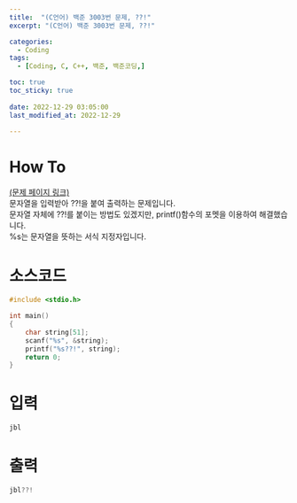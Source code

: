 ```yaml
---
title:  "(C언어) 백준 3003번 문제, ??!" 
excerpt: "(C언어) 백준 3003번 문제, ??!"

categories:
  - Coding
tags:
  - [Coding, C, C++, 백준, 백준코딩,]

toc: true
toc_sticky: true
 
date: 2022-12-29 03:05:00
last_modified_at: 2022-12-29

---
```


# How To
[(문제 페이지 링크)](https://www.acmicpc.net/problem/10926)<br>
문자열을 입력받아 ??!을 붙여 출력하는 문제입니다.<br>
문자열 자체에 ??!를 붙이는 방법도 있겠지만, printf()함수의 포멧을 이용하여 해결했습니다.<br>
%s는 문자열을 뜻하는 서식 지정자입니다.<br>

# 소스코드
```cpp
#include <stdio.h>

int main()
{
	char string[51];
	scanf("%s", &string);
	printf("%s??!", string);
	return 0;
}
```

# 입력
```cpp
jbl
```

# 출력
```cpp
jbl??!
```
